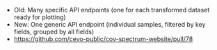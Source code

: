 - Old: Many specific API endpoints (one for each transformed dataset ready for plotting)
- New: One generic API endpoint (individual samples, filtered by key fields, grouped by all fields)
- https://github.com/cevo-public/cov-spectrum-website/pull/78
